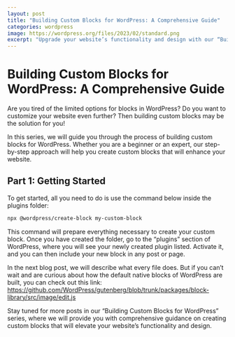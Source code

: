 ```yaml
---
layout: post
title: "Building Custom Blocks for WordPress: A Comprehensive Guide"
categories: wordpress
image: https://wordpress.org/files/2023/02/standard.png
excerpt: "Upgrade your website’s functionality and design with our “Building Custom Blocks for WordPress” series. Our step-by-step guide is beginner and expert-friendly, ensuring that everyone can create custom blocks that enhance their website’s capabilities. Get ready to take your WordPress website to the next level!"
---
```


# Building Custom Blocks for WordPress: A Comprehensive Guide

Are you tired of the limited options for blocks in WordPress? Do you want to customize your website even further? Then building custom blocks may be the solution for you!

In this series, we will guide you through the process of building custom blocks for WordPress. Whether you are a beginner or an expert, our step-by-step approach will help you create custom blocks that will enhance your website.

## Part 1: Getting Started

To get started, all you need to do is use the command below inside the plugins folder:

```sh
npx @wordpress/create-block my-custom-block
```

This command will prepare everything necessary to create your custom block. Once you have created the folder, go to the “plugins” section of WordPress, where you will see your newly created plugin listed. Activate it, and you can then include your new block in any post or page.

In the next blog post, we will describe what every file does. But if you can’t wait and are curious about how the default native blocks of WordPress are built, you can check out this link:
https://github.com/WordPress/gutenberg/blob/trunk/packages/block-library/src/image/edit.js

Stay tuned for more posts in our “Building Custom Blocks for WordPress” series, where we will provide you with comprehensive guidance on creating custom blocks that will elevate your website’s functionality and design.